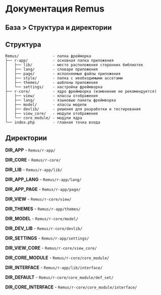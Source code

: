 Документация Remus
================

База > Структура и директории
----

## Структура ##

	Remus/				 - папка фрейморка
	├── r-app/ 			 - основная папка приложения
	│   ├── lib/ 		 - место расположения сторонних библиотек
	│   ├── lang/ 		 - словари приложения
	│   ├── page/		 - исполняемые файлы приложения
	│   ├── style/		 - папка с необходимыми ассетами
	│   ├── themes/		 - шаблоны приложения
	│   └── settings/	 - настройки фреймворка
	├── r-core/			 - ядро фреймворка (изменение не рекомендуется)
	│   ├── view/		 - классы отображения
	│   ├── lang/		 - языковые пакеты фреймворка
	│   ├── model/		 - классы модели
	│   ├── devlib/		 - решения для разработки и тестирования
	│   ├── view_core/	 - модули отображения
	│   └── core_module/ - модули ядра
    └── index.php		 - главная точка входа


## Директории ##


**DIR_APP** - `Remus/r-app/`

**DIR_CORE** - `Remus/r-core/`

**DIR_LIB** - `Remus/r-app/lib/`

**DIR_APP_LANG** - `Remus/r-app/lang/`

**DIR_APP_PAGE** - `Remus/r-app/page/`

**DIR_VIEW** - `Remus/r-core/view/`

**DIR_THEMES** - `Remus/r-app/themes/`

**DIR_MODEL** - `Remus/r-core/model/`

**DIR_DEV_LIB** - `Remus/r-core/devlib/`

**DIR_SETTINGS** - `Remus/r-app/settings/`

**DIR_VIEW_CORE** - `Remus/r-core/view_core/`

**DIR_CORE_MODULE** - `Remus/r-core/core_module/`

**DIR_INTERFACE** - `Remus/r-app/lib/interface/`

**DIR_DEFAULT** - `Remus/r-core/core_module/def_set/`

**DIR_CORE_INTERFACE** - `Remus/r-core/core_module/interface/`
